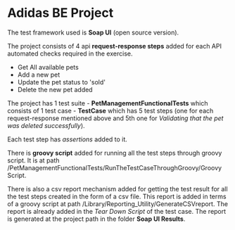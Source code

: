 # Adidas BE Project

The test framework used is **Soap UI** (open source version).

The project consists of 4 api **request-response steps** added for each API automated checks required in the exercise.
* Get All available pets
* Add a new pet
* Update the pet status to 'sold'
* Delete the new pet added

The project has 1 test suite - **PetManagementFunctionalTests** which consists of 1 test case - **TestCase** which has 5 test steps (one for each request-response mentioned above and 5th one for *Validating that the pet was deleted successfully*).

Each test step has *assertions* added to it. 

There is **groovy script** added for running all the test steps through groovy script. It is at path /PetManagementFunctionalTests/RunTheTestCaseThroughGroovy/Groovy Script.

There is also a csv report mechanism added for getting the test result for all the test steps created in the form of a csv file. This report is added in terms of a groovy script at path /Library/Reporting_Utility/GenerateCSVreport. The report is already added in the *Tear Down Script* of the test case. The report is generated at the project path in the folder **Soap UI Results**.

